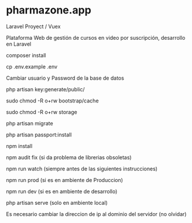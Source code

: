 # pharmazone.app

Laravel Proyect / Vuex

Plataforma Web de gestión de cursos en video por suscripción, desarrollo en Laravel



composer install

cp .env.example .env

Cambiar usuario y Password de la base de datos

php artisan key:generate/public/

sudo chmod -R o+rw bootstrap/cache

sudo chmod -R o+rw storage

php artisan migrate

php artisan passport:install



npm install

npm audit fix (si da problema de librerias obsoletas)

npm run watch (siempre antes de las siguientes instrucciones)

npm run prod (si es en ambiente de Produccion)

npm run dev (si es en ambiente de desarrollo)

php artisan serve (solo en ambiente local)

Es necesario cambiar la direccion de ip al dominio del servidor (no olvidar)